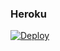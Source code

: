 ### Heroku
[![Deploy](https://www.herokucdn.com/deploy/button.svg)](https://heroku.com/deploy?template=https://github.com/rockstarcubalife/repo) 
